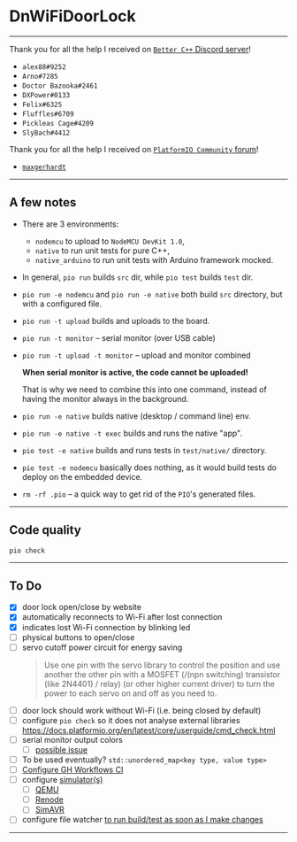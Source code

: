DnWiFiDoorLock
===
---

Thank you for all the help I received on [`Better C++` Discord server](https://discord.gg/pJwsdep3Hn)!
 
- `alex88#9252`
- `Arno#7285`
- `Doctor Bazooka#2461`
- `DXPower#0133`
- `Felix#6325`
- `Fluffles#6709`
- `Pickleas Cage#4209`
- `SlyBach#4412`

Thank you for all the help I received on [`PlatformIO Community` forum](https://community.platformio.org/)!

- [`maxgerhardt`](https://community.platformio.org/t/there-is-no-simple-build-target-to-run/30564/2)

---
A few notes
---

* There are 3 environments:

  * `nodemcu` to upload to `NodeMCU DevKit 1.0`,
  * `native` to run unit tests for pure C++,
  * `native_arduino` to run unit tests with Arduino framework mocked.

* In general, `pio run` builds `src` dir, while `pio test` builds `test` dir.

* `pio run -e nodemcu` and `pio run -e native` both build `src` directory, but with a configured file.

* `pio run -t upload` builds and uploads to the board.

* `pio run -t monitor` – serial monitor (over USB cable)

* `pio run -t upload -t monitor` – upload and monitor combined

  **When serial monitor is active, the code cannot be uploaded!**
  
  That is why we need to combine this into one command, 
  instead of having the monitor always in the background.

* `pio run -e native` builds native (desktop / command line) env.

* `pio run -e native -t exec` builds and runs the native "app".

* `pio test -e native` builds and runs tests in `test/native/` directory.

* `pio test -e nodemcu` basically does nothing, as it would build tests do deploy on the embedded device.

* `rm -rf .pio` – a quick way to get rid of the `PIO`'s generated files.

---
Code quality
---

`pio check`

---
To Do
---

* [x] door lock open/close by website
* [x] automatically reconnects to Wi-Fi after lost connection
* [x] indicates lost Wi-Fi connection by blinking led
* [ ] physical buttons to open/close
* [ ] servo cutoff power circuit for energy saving
  > Use one pin with the servo library to control the position
     and use another the other pin with a MOSFET (/(npn switching) transistor (like 2N4401) / relay)
     (or other higher current driver) to turn the power to each servo on and off as you need to.
* [ ] door lock should work without Wi-Fi (i.e. being closed by default)
* [ ] configure `pio check` so it does not analyse external libraries
      https://docs.platformio.org/en/latest/core/userguide/cmd_check.html
* [ ] serial monitor output colors
  * [ ] [possible issue](https://community.platformio.org/t/monitor-configure-colors-for-line-with-tags/8625/10)
* [ ] To be used eventually? `std::unordered_map<key type, value type>`
* [ ] [Configure GH Workflows CI](https://piolabs.com/blog/insights/unit-testing-part-3.html)
* [ ] configure [simulator(s)](https://docs.platformio.org/en/latest/advanced/unit-testing/simulators/index.html)
  * [ ] [QEMU](https://docs.platformio.org/en/latest/advanced/unit-testing/simulators/qemu.html)
  * [ ] [Renode](https://docs.platformio.org/en/latest/advanced/unit-testing/simulators/renode.html)
  * [ ] [SimAVR](https://docs.platformio.org/en/latest/advanced/unit-testing/simulators/simavr.html)
* [ ] configure file watcher [to run build/test as soon as I make changes](https://community.platformio.org/t/a-new-pio-tdd-workflow/21431/4)

---
